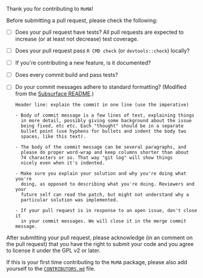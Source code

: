 Thank you for contributing to `MoMA`!

Before submitting a pull request, please check the following:

- [ ] Does your pull request have tests? All pull requests are expected to
      increase (or at least not decrease) test coverage.
- [ ] Does your pull request pass `R CMD check` (or `devtools::check`) locally?
- [ ] If you're contributing a new feature, is it documented?
- [ ] Does every commit build and pass tests?
- [ ] Do your commit messages adhere to standard formatting?
      (Modified from the [Subsurface README](https://github.com/Subsurface-divelog/subsurface/blob/master/README.md).)

      Header line: explain the commit in one line (use the imperative)

      - Body of commit message is a few lines of text, explaining things
        in more detail, possibly giving some background about the issue
        being fixed, etc etc. Each "thought" should be in a separate
        bullet point (use hyphens for bullets and indent the body two
        spaces, like this text).

      - The body of the commit message can be several paragraphs, and
        please do proper word-wrap and keep columns shorter than about
        74 characters or so. That way "git log" will show things
        nicely even when it's indented.

      - Make sure you explain your solution and why you're doing what you're
        doing, as opposed to describing what you're doing. Reviewers and your
        future self can read the patch, but might not understand why a
        particular solution was implemented.

      - If your pull request is in response to an open issue, don't close it
        in your commit messages. We will close it in the merge commit message.

After submitting your pull request, please acknowledge
(in an comment on the pull request) that you have the right
to submit your code and you agree to license it under the GPL v2 or later.

If this is your first time contributing to the `MoMA` package, please also
add yourself to the
[`CONTRIBUTORS.md`](https://github.com/michaelweylandt/MoMA/blob/master/CONTRIBUTORS.md)
file.
